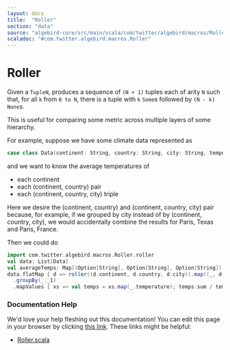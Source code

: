 ```yaml
---
layout: docs
title:  "Roller"
section: "data"
source: "algebird-core/src/main/scala/com/twitter/algebird/macros/Roller.scala"
scaladoc: "#com.twitter.algebird.macros.Roller"
---
```


# Roller

Given a `TupleN`, produces a sequence of `(N + 1)` tuples each of arity `N` such that, for all `k` from `0 to N`, there is a tuple with `k` `Some`s followed by `(N - k)` `None`s.

This is useful for comparing some metric across multiple layers of some hierarchy.

For example, suppose we have some climate data represented as

```scala
case class Data(continent: String, country: String, city: String, temperature: Double)
```

and we want to know the average temperatures of

- each continent
- each (continent, country) pair
- each (continent, country, city) triple

Here we desire the (continent, country) and (continent, country, city) pair because, for example, if we grouped by city instead of by (continent, country, city), we would accidentally combine the results for Paris, Texas and Paris, France.

Then we could do

```scala
import com.twitter.algebird.macros.Roller.roller
val data: List[Data]
val averageTemps: Map[(Option[String], Option[String], Option[String]), Double] =
data.flatMap { d => roller((d.continent, d.country, d.city)).map((_, d)) }
  .groupBy(_._1)
  .mapValues { xs => val temps = xs.map(_.temperature); temps.sum / temps.length }
```

### Documentation Help

We'd love your help fleshing out this documentation! You can edit this page in your browser by clicking [this link](https://github.com/twitter/algebird/edit/develop/docs/src/main/tut/datatypes/combinator/roller.md). These links might be helpful:

- [Roller.scala](https://github.com/twitter/algebird/blob/develop/algebird-core/src/main/scala/com/twitter/algebird/macros/Roller.scala)
